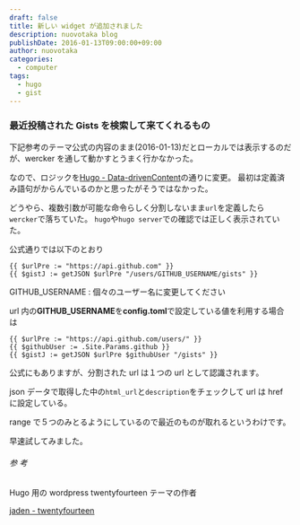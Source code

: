 ```yaml
---
draft: false
title: 新しい widget が追加されました
description: nuovotaka blog
publishDate: 2016-01-13T09:00:00+09:00
author: nuovotaka
categories:
  - computer
tags:
  - hugo
  - gist
---
```


### 最近投稿された Gists を検索して来てくれるもの

下記参考のテーマ公式の内容のまま(2016-01-13)だとローカルでは表示するのだが、wercker を通して動かすとうまく行かなかった。

なので、ロジックを[Hugo - Data-drivenContent](https://gohugo.io/extras/datadrivencontent/)の通りに変更。
最初は定義済み語句がからんでいるのかと思ったがそうではなかった。

どうやら、複数引数が可能な命令らしく分割しないまま`url`を定義したら`wercker`で落ちていた。
`hugo`や`hugo server`での確認では正しく表示されていた。

公式通りでは以下のとおり

```
{{ $urlPre := "https://api.github.com" }}
{{ $gistJ := getJSON $urlPre "/users/GITHUB_USERNAME/gists" }}
```

GITHUB_USERNAME : 個々のユーザー名に変更してください

url 内の**GITHUB_USERNAME**を**config.toml**で設定している値を利用する場合は

```
{{ $urlPre := "https://api.github.com/users/" }}
{{ $githubUser := .Site.Params.github }}
{{ $gistJ := getJSON $urlPre $githubUser "/gists" }}
```

公式にもありますが、分割された url は１つの url として認識されます。

json データで取得した中の`html_url`と`description`をチェックして
url は href に設定している。

range で５つのみとるようにしているので最近のものが取れるというわけです。

早速試してみました。

###### 参 考

Hugo 用の wordpress twentyfourteen テーマの作者

[jaden - twentyfourteen](https://github.com/jaden/twentyfourteen)
